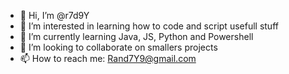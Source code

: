 - 👋 Hi, I’m @r7d9Y
- 👀 I’m interested in learning how to code and script usefull stuff
- 🌱 I’m currently learning Java, JS, Python and Powershell
- 💞️ I’m looking to collaborate on smallers projects
- 📫 How to reach me: Rand7Y9@gmail.com

<!---
r7d9Y/r7d9Y is a ✨ special ✨ repository because its `README.md` (this file) appears on your GitHub profile.
You can click the Preview link to take a look at your changes.
--->

